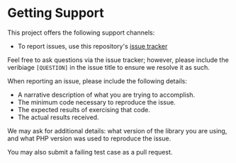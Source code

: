 # Getting Support

This project offers the following support channels:

- To report issues, use this repository's
  [issue tracker](https://github.com/lansoweb/cerberus/issues/new)

Feel free to ask questions via the issue tracker; however, please include the
veribiage `[QUESTION]` in the issue title to ensure we resolve it as such.

When reporting an issue, please include the following details:

- A narrative description of what you are trying to accomplish.
- The minimum code necessary to reproduce the issue.
- The expected results of exercising that code.
- The actual results received.

We may ask for additional details: what version of the library you are using,
and what PHP version was used to reproduce the issue.

You may also submit a failing test case as a pull request.
